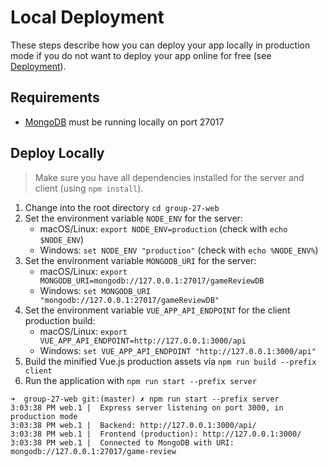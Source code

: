 # Local Deployment

These steps describe how you can deploy your app locally in production mode if you do not want to deploy your app online for free (see [Deployment](./DEPLOYMENT.md)).

## Requirements

* [MongoDB](https://www.mongodb.com/download-center/community?jmp=nav) must be running locally on port 27017

## Deploy Locally

> Make sure you have all dependencies installed for the server and client (using `npm install`).

1. Change into the root directory `cd group-27-web`
2. Set the environment variable `NODE_ENV` for the server:
    * macOS/Linux: `export NODE_ENV=production` (check with `echo $NODE_ENV`)
    * Windows: `set NODE_ENV "production"` (check with `echo %NODE_ENV%`)
3. Set the environment variable `MONGODB_URI` for the server:
    * macOS/Linux: `export MONGODB_URI=mongodb://127.0.0.1:27017/gameReviewDB`
    * Windows: `set MONGODB_URI "mongodb://127.0.0.1:27017/gameReviewDB"`
4. Set the environment variable `VUE_APP_API_ENDPOINT` for the client production build:
    * macOS/Linux: `export VUE_APP_API_ENDPOINT=http://127.0.0.1:3000/api`
    * Windows: `set VUE_APP_API_ENDPOINT "http://127.0.0.1:3000/api"`
5. Build the minified Vue.js production assets via `npm run build --prefix client`
6. Run the application with `npm run start --prefix server`

```none
➜  group-27-web git:(master) ✗ npm run start --prefix server
3:03:38 PM web.1 |  Express server listening on port 3000, in production mode
3:03:38 PM web.1 |  Backend: http://127.0.0.1:3000/api/
3:03:38 PM web.1 |  Frontend (production): http://127.0.0.1:3000/
3:03:38 PM web.1 |  Connected to MongoDB with URI: mongodb://127.0.0.1:27017/game-review
```
